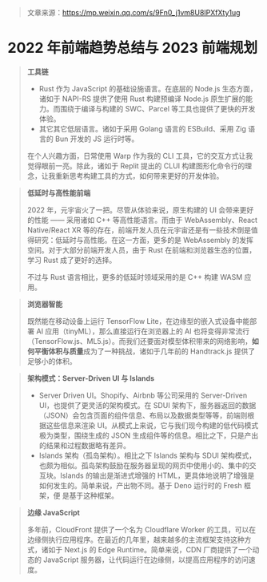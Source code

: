 > 文章来源：https://mp.weixin.qq.com/s/9Fn0_j1vm8U8IPXfXty1ug

# 2022 年前端趋势总结与 2023 前端规划

> **工具链**
>
> - Rust 作为 JavaScript 的基础设施语言。在底层的 Node.js 生态方面，诸如于 NAPI-RS 提供了使用 Rust 构建预编译 Node.js 原生扩展的能力。而围绕于编译与构建的 SWC、Parcel 等工具也提供了更快的开发体验。
> - 其它其它低层语言。诸如于采用 Golang 语言的 ESBuild、采用 Zig 语言的 Bun 开发的 JS 运行时等。
>
> 在个人兴趣方面，日常使用 Warp 作为我的 CLI 工具，它的交互方式让我觉得眼前一亮。除此，诸如于 Replit 提出的 CLUI 构建图形化命令行的理念，让我重新思考构建工具的方式，如何带来更好的开发体验。

> **低延时与高性能前端**
>
> 2022 年，元宇宙火了一把。尽管从体验来说，原生构建的 UI 会带来更好的性能 —— 采用诸如 C++ 等高性能语言。而由于 WebAssembly、React Native/React XR 等的存在，前端开发人员在元宇宙还是有一些技术倒是值得研究：低延时与高性能。在这一方面，更多的是 WebAssembly 的发挥空间。对于大部分前端开发人员，由于 Rust 在前端和浏览器生态的位置，学习 Rust 成了更好的选择。
>
> 不过与 Rust 语言相比，更多的低延时领域采用的是 C++ 构建 WASM 应用。

> **浏览器智能**
>
> 既然能在移动设备上运行 TensorFlow Lite，在边缘型的嵌入式设备中能部署 AI 应用（tinyML），那么直接运行在浏览器上的 AI 也将变得非常流行（TensorFlow.js、ML5.js）。而我们还要面对模型体积带来的网络影响，**如何平衡体积与质量**成为了一种挑战，诸如于几年前的 Handtrack.js 提供了足够小的体积。

> **架构模式：Server-Driven UI 与 Islands**
>
> - Server Driven UI。Shopify、Airbnb 等公司采用的 Server-Driven UI，也提供了更灵活的架构模式。在 SDUI 架构下，服务器返回的数据（JSON）会包含页面的组件信息、布局以及数据类型等等，前端则根据这些信息来渲染 UI。从模式上来说，它与我们现今构建的低代码模式极为类型，围绕生成的 JSON 生成组件等的信息。相比之下，只是产出的结果和过程数据略有差异。
> - Islands 架构（孤岛架构）。相比之下 Islands 架构与 SDUI 架构模式，也颇为相似。孤岛架构鼓励在服务器呈现的网页中使用小的、集中的交互块。Islands 的输出是渐进式增强的 HTML，更具体地说明了增强是如何发生的。简单来说，产出物不同。基于 Deno 运行时的 Fresh 框架，便 是基于这种框架。

> **边缘 JavaScript**
>
> 多年前，CloudFront 提供了一个名为 Cloudflare Worker 的工具，可以在边缘侧执行应用程序。在最近的几年里，越来越多的主流框架支持这种方式，诸如于 Next.js 的 Edge Runtime。简单来说，CDN 厂商提供了一个动态的 JavaScript 服务器，让代码运行在边缘侧，以提高应用程序的访问速度。